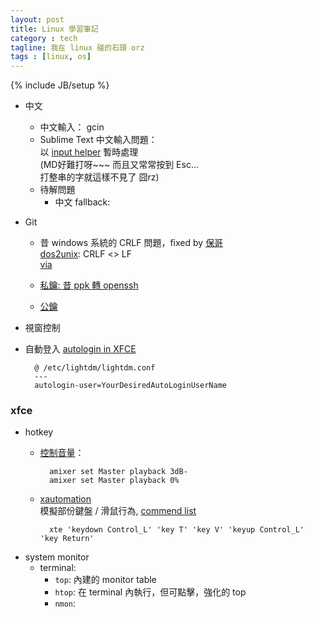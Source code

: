 ```yaml
---
layout: post
title: Linux 學習筆記
category : tech
tagline: 我在 linux 碰的石頭 orz
tags : [linux, os]
---
```

{% include JB/setup %}

+ 中文
    + 中文輸入： gcin
    + Sublime Text 中文輸入問題：  
        以 [input helper](https://github.com/xgenvn/InputHelper) 暫時處理  
        (MD好難打呀~~~  而且又常常按到 Esc...  
        打整串的字就這樣不見了 囧rz)
    + 待解問題
        + 中文 fallback:

+ Git
    + 昔 windows 系統的 CRLF 問題，fixed by [保哥](http://blog.miniasp.com/post/2013/09/15/Git-for-Windows-Line-Ending-Conversion-Notes.aspx)  
        [dos2unix](http://linuxcommand.org/man_pages/dos2unix1.html): CRLF <> LF  
        [via](http://superuser.com/a/52046)

    + [私鑰: 昔 ppk 轉 openssh](http://pobing.iteye.com/blog/1520151)
    + [公鑰](https://help.github.com/articles/error-permission-denied-publickey)

+ 視窗控制

+ 自動登入 [autologin in XFCE](http://superuser.com/questions/356316/how-do-i-disable-the-login-screen-on-xfce)

        @ /etc/lightdm/lightdm.conf
        ---
        autologin-user=YourDesiredAutoLoginUserName

### xfce

+ hotkey
    + [控制音量](http://ubuntuforums.org/archive/index.php/t-1150976.html)：

            amixer set Master playback 3dB-
            amixer set Master playback 0%

    + [xautomation](http://hoopajoo.net/projects/xautomation.html)  
        模擬部份鍵盤 / 滑鼠行為, [commend list](http://manpages.ubuntu.com/manpages/jaunty/man1/xte.1.html)

            xte 'keydown Control_L' 'key T' 'key V' 'keyup Control_L' 'key Return'

+ system monitor
    + terminal:
        + `top`: 內建的 monitor table
        + `htop`: 在 terminal 內執行，但可點擊，強化的 top
        + `nmon`: 